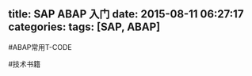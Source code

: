 title: SAP ABAP 入门
date: 2015-08-11 06:27:17
categories:
tags: [SAP, ABAP]
---

#ABAP常用T-CODE

#技术书籍

